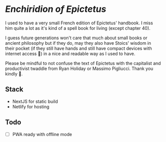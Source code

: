 # *Enchiridion of Epictetus*

I used to have a very small French edition of Epictetus' handbook. I miss him quite a lot as it's kind of a spell book for living (except chapter 40).

I guess future generations won't care that much about small books or ancient philosophy but if they do, may they also have Stoics' wisdom in their pocket (if they still have hands and still have compact devices with internet access 🤖) in a nice and readable way as I used to have.

Please be mindful to not confuse the text of Epictetus with the capitalist and productivist twaddle from Ryan Holiday or Massimo Pigliucci. Thank you kindly 🙇.

## Stack 

- NextJS for static build 
- Netlify for hosting

## Todo 

- [ ] PWA ready with offline mode 